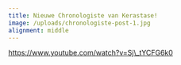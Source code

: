 ```yaml
---
title: Nieuwe Chronologiste van Kerastase!
image: /uploads/chronologiste-post-1.jpg
alignment: middle
---
```


https://www.youtube.com/watch?v=Sj\_tYCFG6k0